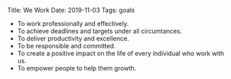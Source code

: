 Title: We Work
Date: 2019-11-03
Tags: goals

<ul><li>To work professionally and effectively.</li>
<li>To achieve deadlines and targets under all circumtances.</li>
<li>To deliver productivity and excellence.</li>
<li>To be responsible and committed.</li>
<li>To create a positive impact on the life of every individual who work with us.</li>
<li>To empower people to help them growth.</li>
</ul>